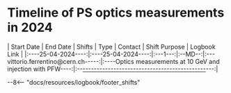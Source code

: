 
# Timeline of PS optics measurements in 2024

<!-- 
    Logbook Links: [LINK_NAME](date, logbook_id, event_id){.logbook-link}    
    Shifts:  W - Weekdays (Day) WN - Weekdays (Night) H - Holidays or weekend (Day) HN - Holidays or weekend (Night) 
    Tooltips: *[SHIFT PURPOSE TEXT]: Text inside the tooltip        
-->

|    Start Date    |     End Date     | Shifts | Type | Contact  |                                           Shift Purpose                                           |                   Logbook Link                    |
|:----25-04-2024----:|:----25-04-2024----:|:---1---:|:--MD--:|:---vittorio.ferrentino@cern.ch-----:|:----Optics measurements at 10 GeV and injection with PFW----:|:--[--------------------------------------------](https://logbook.cern.ch/elogbook-server#/logbook?logbookId=2621&dateFrom=2024-04-25T00%3A00%3A00&dateTo=2024-04-26T00%3A00%3A00)---:|
<!-- | 2024-04-12 10:00 | 2024-04-12 17:00 |   1W   |  MD  | Vittorio |             Settup of bare machine flat cycle and Q/Q' measurements. TbT data checks              | [Start](2023-04-12, 2621, 3747825){.logbook-link} | -->



<!-- Tooltips -->


--8<-- "docs/resources/logbook/footer_shifts"
